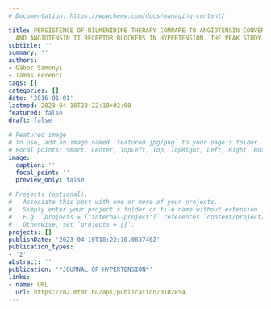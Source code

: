```yaml
---
# Documentation: https://wowchemy.com/docs/managing-content/

title: PERSISTENCE OF RILMENIDINE THERAPY COMPARE TO ANGIOTENSIN CONVERTING INHIBITORS
  AND ANGIOTENSIN II RECEPTOR BLOCKERS IN HYPERTENSION. THE PEAK STUDY
subtitle: ''
summary: ''
authors:
- Gábor Simonyi
- Tamás Ferenci
tags: []
categories: []
date: '2016-01-01'
lastmod: 2023-04-10T20:22:10+02:00
featured: false
draft: false

# Featured image
# To use, add an image named `featured.jpg/png` to your page's folder.
# Focal points: Smart, Center, TopLeft, Top, TopRight, Left, Right, BottomLeft, Bottom, BottomRight.
image:
  caption: ''
  focal_point: ''
  preview_only: false

# Projects (optional).
#   Associate this post with one or more of your projects.
#   Simply enter your project's folder or file name without extension.
#   E.g. `projects = ["internal-project"]` references `content/project/deep-learning/index.md`.
#   Otherwise, set `projects = []`.
projects: []
publishDate: '2023-04-10T18:22:10.083740Z'
publication_types:
- '2'
abstract: ''
publication: '*JOURNAL OF HYPERTENSION*'
links:
- name: URL
  url: https://m2.mtmt.hu/api/publication/3102854
---
```

